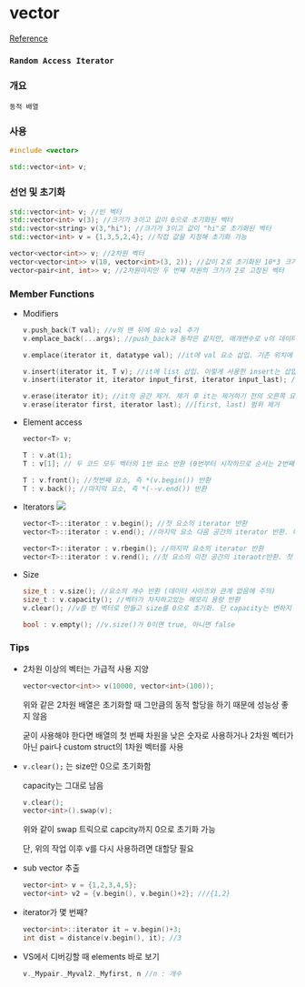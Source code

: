 # vector
<a href="http://www.cplusplus.com/reference/vector/vector/">Reference</a>

### `Random Access Iterator`

### 개요

    동적 배열

### 사용
```c++
#include <vector>

std::vector<int> v;
```

### 선언 및 초기화

```c++
std::vector<int> v; //빈 벡터
std::vector<int> v(3); //크기가 3이고 값이 0으로 초기화된 벡터
std::vector<string> v(3,"hi"); //크기가 3이고 값이 "hi"로 초기화된 벡터
std::vector<int> v = {1,3,5,2,4}; //직접 값을 지정해 초기화 가능

vector<vector<int>> v; //2차원 벡터
vector<vector<int>> v(10, vector<int>(3, 2)); //값이 2로 초기화된 10*3 크기의 2차원 벡터. !!!사용 지양!!!
vector<pair<int, int>> v; //2차원이지만 두 번쨰 차원의 크기가 2로 고정된 벡터
```

### Member Functions

* Modifiers
    ```c++
    v.push_back(T val); //v의 맨 뒤에 요소 val 추가
    v.emplace_back(...args); //push_back과 동작은 같지만, 매개변수로 v의 데이터 타입 변수를 넣는 것이 아닌 해당 데이터 타입의 인수를 풀어서 넣음.
    
    v.emplace(iterator it, datatype val); //it에 val 요소 삽입. 기존 위치에 있던 값은 뒤로 밀려남
    
    v.insert(iterator it, T v); //it에 list 삽입. 이렇게 사용한 insert는 삽입된 곳의 iterator를 반환하므로 it = v.insert(it, val); 로 선언하면 it가 뒤로 밀리지 않고 추가한 것을 가리키게 할 수 있음
    v.insert(iterator it, iterator input_first, iterator input_last); //it에 [input_first,input_last) 범위의 벡터 삽입. 다른 벡터일 수 있음

    v.erase(iterator it); //it의 공간 제거. 제거 후 it는 제거하기 전의 오른쪽 요소를 가리킴
    v.erase(iterator first, iterator last); //[first, last) 범위 제거
    ```

* Element access
    ```c++
    vector<T> v;

    T : v.at(1);
    T : v[1]; // 두 코드 모두 벡터의 1번 요소 반환 (0번부터 시작하므로 순서는 2번째 요소) 

    T : v.front(); //첫번째 요소, 즉 *(v.begin()) 반환
    T : v.back(); //마지막 요소, 즉 *(--v.end()) 반환
    ```

* Iterators
    <image src="https://upload.cppreference.com/mwiki/images/3/39/range-rbegin-rend.svg"/>
    ```c++
    vector<T>::iterator : v.begin(); //첫 요소의 iterator 반환
    vector<T>::iterator : v.end(); //마지막 요소 다음 공간의 iterator 반환. 마지막 요소가 아님에 주의

    vector<T>::iterator : v.rbegin(); //마지막 요소의 iterator 반환
    vector<T>::iterator : v.rend(); //첫 요소의 이전 공간의 iteraotr반환. 첫 요소가 아님에 주의
    ```

* Size
    ```c++
    size_t : v.size(); //요소의 개수 반환 (데이터 사이즈와 관계 없음에 주의)
    size_t : v.capacity(); //벡터가 차지하고있는 메모리 용량 반환
    v.clear(); //v를 빈 벡터로 만들고 size를 0으로 초기화. 단 capacity는 변하지 않음
    
    bool : v.empty(); //v.size()가 0이면 true, 아니면 false
    ```


###  Tips

* 2차원 이상의 벡터는 가급적 사용 지양
  
    ```c++
    vector<vector<int>> v(10000, vector<int>(100));
    ```
    위와 같은 2차원 배열은 초기화할 때 그만큼의 동적 할당을 하기 때문에 성능상 좋지 않음

    굳이 사용해야 한다면 배열의 첫 번째 차원을 낮은 숫자로 사용하거나
    2차원 벡터가 아닌 pair나 custom struct의 1차원 벡터를 사용

* `v.clear();` 는 size만 0으로 초기화함
  
    capacity는 그대로 남음
    ```c++
    v.clear();
    vector<int>().swap(v);
    ``` 
    위와 같이 swap 트릭으로 capcity까지 0으로 초기화 가능

    단, 위의 작업 이후 v를 다시 사용하려면 대할당 필요

* sub vector 추출
  
    ```c++
    vector<int> v = {1,2,3,4,5};
    vector<int> v2 = {v.begin(), v.begin()+2}; ///{1,2}
    ```

* iterator가 몇 번째?
    ```c++
    vector<int>::iterator it = v.begin()+3;
    int dist = distance(v.begin(), it); //3
    ```

* VS에서 디버깅할 때 elements 바로 보기
    ```c++
    v._Mypair._Myval2._Myfirst, n //n : 개수
    ```